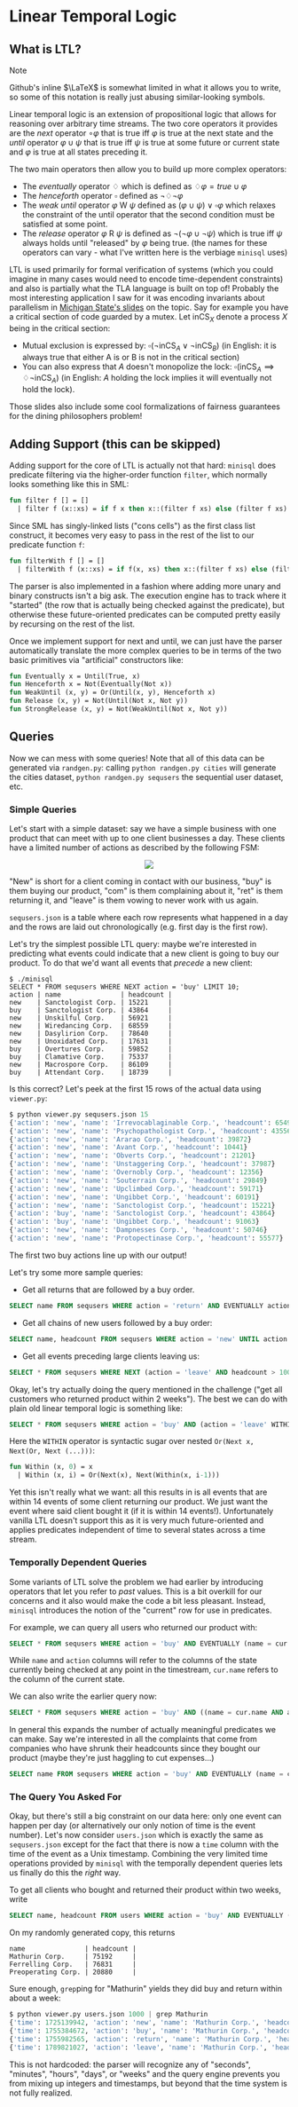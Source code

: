# Linear Temporal Logic

## What is LTL? 
> [!NOTE]
> Github's inline $\LaTeX$ is somewhat limited in what it allows you to write, so some of this notation is really just abusing similar-looking symbols.

Linear temporal logic is an extension of propositional logic that allows for reasoning over arbitrary time streams. The two core operators it provides are the _next_ operator $\circ \varphi$ that is true iff $\varphi$ is true at the next state and the _until_ operator $\varphi \cup \psi$ that is true iff $\psi$ is true at some future or current state and $\varphi$ is true at all states preceding it. 

The two main operators then allow you to build up more complex operators:
- The _eventually_ operator $\diamondsuit$ which is defined as $\diamondsuit \varphi = true \cup \varphi$ 
- The _henceforth_ operator $\square$ defined as $\lnot \diamondsuit \lnot \varphi$
- The _weak until_ operator $\varphi \text{ W } \psi$ defined as $(\varphi \cup \psi) \lor \square \varphi$ which relaxes the constraint of the until operator that the second condition must be satisfied at some point.
- The _release_ operator $\varphi \text{ R } \psi$ is defined as $\lnot(\lnot\varphi \cup \lnot \psi)$ which is true iff $\psi$ always holds until "released" by $\varphi$ being true.
(the names for these operators can vary - what I've written here is the verbiage `minisql` uses) 

LTL is used primarily for formal verification of systems (which you could imagine in many cases would need to encode time-dependent constraints) and also is partially what the TLA language is built on top of! Probably the most interesting application I saw for it was encoding invariants about parallelism in [Michigan State's slides](https://www.cse.msu.edu/~cse814/Lectures/14_introLTL.pdf) on the topic. Say for example you have a critical section of code guarded by a mutex. Let $\text{inCS}_X$ denote a process $X$ being in the critical section: 
- Mutual exclusion is expressed by: $\square(\lnot \text{inCS}_A \lor \lnot\text{inCS}_B)$ (in English: it is always true that either A is or B is not in the critical section)
- You can also express that $A$ doesn't monopolize the lock: $\square(\text{inCS}_A \implies \diamondsuit \lnot\text{inCS}_A)$ (in English: $A$ holding the lock implies it will eventually not hold the lock).

Those slides also include some cool formalizations of fairness guarantees for the dining philosophers problem!

## Adding Support (this can be skipped)
Adding support for the core of LTL is actually not that hard: `minisql` does predicate filtering via the higher-order function `filter`, which normally looks something like this in SML:
```sml
fun filter f [] = []
  | filter f (x::xs) = if f x then x::(filter f xs) else (filter f xs)
```
Since SML has singly-linked lists ("cons cells") as the first class list construct, it becomes very easy to pass in the rest of the list to our predicate function `f`: 
```sml
fun filterWith f [] = []
  | filterWith f (x::xs) = if f(x, xs) then x::(filter f xs) else (filter f xs)
```

The parser is also implemented in a fashion where adding more unary and binary constructs isn't a big ask. The execution engine has to track where it "started" (the row that is actually being checked against the predicate), but otherwise these future-oriented predicates can be computed pretty easily by recursing on the rest of the list.

Once we implement support for next and until, we can just have the parser automatically translate the more complex queries to be in terms of the two basic primitives via "artificial" constructors like: 
```sml
fun Eventually x = Until(True, x)
fun Henceforth x = Not(Eventually(Not x))
fun WeakUntil (x, y) = Or(Until(x, y), Henceforth x)
fun Release (x, y) = Not(Until(Not x, Not y))
fun StrongRelease (x, y) = Not(WeakUntil(Not x, Not y))
```

## Queries
Now we can mess with some queries! Note that all of this data can be generated via `randgen.py`: calling `python randgen.py cities` will generate the cities dataset, `python randgen.py sequsers` the sequential user dataset, etc.

### Simple Queries
Let's start with a simple dataset: say we have a simple business with one product that can meet with up to one client businesses a day. These clients have a limited number of actions as described by the following FSM:

<p align="center">
  <img src="./fsm.png">
</p>

"New" is short for a client coming in contact with our business, "buy" is them buying our product, "com" is them complaining about it, "ret" is them returning it, and "leave" is them vowing to never work with us again.

`sequsers.json` is a table where each row represents what happened in a day and the rows are laid out chronologically (e.g. first day is the first row).

Let's try the simplest possible LTL query: maybe we're interested in predicting what events could indicate that a new client is going to buy our product. To do that we'd want all events that _precede_ a new client:
```
$ ./minisql
SELECT * FROM sequsers WHERE NEXT action = 'buy' LIMIT 10;
action | name               | headcount | 
new    | Sanctologist Corp. | 15221     | 
buy    | Sanctologist Corp. | 43864     | 
new    | Unskilful Corp.    | 56921     | 
new    | Wiredancing Corp.  | 68559     | 
new    | Dasylirion Corp.   | 78640     | 
new    | Unoxidated Corp.   | 17631     | 
buy    | Overtures Corp.    | 59852     | 
buy    | Clamative Corp.    | 75337     | 
new    | Macrospore Corp.   | 86109     | 
buy    | Attendant Corp.    | 18739     | 
```
Is this correct? Let's peek at the first 15 rows of the actual data using `viewer.py`:
```python
$ python viewer.py sequsers.json 15
{'action': 'new', 'name': 'Irrevocablaginable Corp.', 'headcount': 65498}
{'action': 'new', 'name': 'Psychopathologist Corp.', 'headcount': 43556}
{'action': 'new', 'name': 'Ararao Corp.', 'headcount': 39872}
{'action': 'new', 'name': 'Avant Corp.', 'headcount': 10441}
{'action': 'new', 'name': 'Obverts Corp.', 'headcount': 21201}
{'action': 'new', 'name': 'Unstaggering Corp.', 'headcount': 37987}
{'action': 'new', 'name': 'Overnobly Corp.', 'headcount': 12356}
{'action': 'new', 'name': 'Souterrain Corp.', 'headcount': 29849}
{'action': 'new', 'name': 'Upclimbed Corp.', 'headcount': 59171}
{'action': 'new', 'name': 'Ungibbet Corp.', 'headcount': 60191}
{'action': 'new', 'name': 'Sanctologist Corp.', 'headcount': 15221}
{'action': 'buy', 'name': 'Sanctologist Corp.', 'headcount': 43864}
{'action': 'buy', 'name': 'Ungibbet Corp.', 'headcount': 91063}
{'action': 'new', 'name': 'Dampnesses Corp.', 'headcount': 50746}
{'action': 'new', 'name': 'Protopectinase Corp.', 'headcount': 55577}
```
The first two buy actions line up with our output!

Let's try some more sample queries: 
- Get all returns that are followed by a buy order.
```sql
SELECT name FROM sequsers WHERE action = 'return' AND EVENTUALLY action = 'buy';
```
- Get all chains of new users followed by a buy order:
```sql
SELECT name, headcount FROM sequsers WHERE action = 'new' UNTIL action = 'buy';
```
- Get all events preceding large clients leaving us:
```sql
SELECT * FROM sequsers WHERE NEXT (action = 'leave' AND headcount > 10000);
```

Okay, let's try actually doing the query mentioned in the challenge ("get all customers who returned product within 2 weeks"). The best we can do with plain old linear temporal logic is something like:
```sql
SELECT * FROM sequsers WHERE action = 'buy' AND (action = 'leave' WITHIN 14);
```
Here the `WITHIN` operator is syntactic sugar over nested `Or(Next x, Next(Or, Next (...)))`:
```sml
fun Within (x, 0) = x
  | Within (x, i) = Or(Next(x), Next(Within(x, i-1)))
```

Yet this isn't really what we want: all this results in is all events that are within 14 events of some client returning our product. We just want the event where said client bought it (if it is within 14 events!). Unfortunately vanilla LTL doesn't support this as it is very much future-oriented and applies predicates independent of time to several states across a time stream.

### Temporally Dependent Queries
Some variants of LTL solve the problem we had earlier by introducing operators that let you refer to _past_ values. This is a bit overkill for our concerns and it also would make the code a bit less pleasant. Instead, `minisql` introduces the notion of the "current" row for use in predicates.

For example, we can query all users who returned our product with:
```sql
SELECT * FROM sequsers WHERE action = 'buy' AND EVENTUALLY (name = cur.name AND action = 'return');
```
While `name` and `action` columns will refer to the columns of the state currently being checked at any point in the timestream, `cur.name` refers to the column of the current state.

We can also write the earlier query now: 
```sql
SELECT * FROM sequsers WHERE action = 'buy' AND ((name = cur.name AND action = 'return') WITHIN 14);
```

In general this expands the number of actually meaningful predicates we can make. Say we're interested in all the complaints that come from companies who have shrunk their headcounts since they bought our product (maybe they're just haggling to cut expenses...) 
```sql
SELECT name FROM sequsers WHERE action = 'buy' AND EVENTUALLY (name = cur.name AND (action = 'return' AND headcount < cur.headcount));
```

### The Query You Asked For
Okay, but there's still a big constraint on our data here: only one event can happen per day (or alternatively our only notion of time is the event number). Let's now consider `users.json` which is exactly the same as `sequsers.json` except for the fact that there is now a `time` column with the time of the event as a Unix timestamp. Combining the very limited time operations provided by `minisql` with the temporally dependent queries lets us finally do this the _right_ way.

To get all clients who bought and returned their product within two weeks, write 
```sql
SELECT name, headcount FROM users WHERE action = 'buy' AND EVENTUALLY (name = cur.name AND (action = 'return' AND time - cur.time < 2 weeks));
```
On my randomly generated copy, this returns 
```
name               | headcount | 
Mathurin Corp.     | 75192     | 
Ferrelling Corp.   | 76831     | 
Preoperating Corp. | 20880     | 
```

Sure enough, `grep`ping for "Mathurin" yields they did buy and return within about a week:
```python
$ python viewer.py users.json 1000 | grep Mathurin
{'time': 1725139942, 'action': 'new', 'name': 'Mathurin Corp.', 'headcount': 96156}
{'time': 1755384672, 'action': 'buy', 'name': 'Mathurin Corp.', 'headcount': 75192}
{'time': 1755982565, 'action': 'return', 'name': 'Mathurin Corp.', 'headcount': 5771}
{'time': 1789821027, 'action': 'leave', 'name': 'Mathurin Corp.', 'headcount': 20720}
```

This is not hardcoded: the parser will recognize any of "seconds", "minutes", "hours", "days", or "weeks" and the query engine prevents you from mixing up integers and timestamps, but beyond that the time system is not fully realized.
